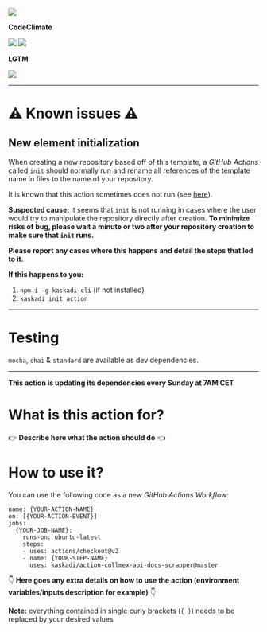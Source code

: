 ![](https://img.shields.io/github/workflow/status/kaskadi/action-collmex-api-docs-scrapper/update?label=dependencies%20updated&logo=npm)

**CodeClimate**

[![](https://img.shields.io/codeclimate/maintainability/kaskadi/action-collmex-api-docs-scrapper?label=maintainability&logo=Code%20Climate)](https://codeclimate.com/github/kaskadi/action-collmex-api-docs-scrapper)
[![](https://img.shields.io/codeclimate/tech-debt/kaskadi/action-collmex-api-docs-scrapper?label=technical%20debt&logo=Code%20Climate)](https://codeclimate.com/github/kaskadi/action-collmex-api-docs-scrapper)
<!-- [![](https://img.shields.io/codeclimate/coverage/kaskadi/action-collmex-api-docs-scrapper?label=test%20coverage&logo=Code%20Climate)](https://codeclimate.com/github/kaskadi/action-collmex-api-docs-scrapper) -->

**LGTM**

[![](https://img.shields.io/lgtm/grade/javascript/github/kaskadi/action-collmex-api-docs-scrapper?label=code%20quality&logo=lgtm)](https://lgtm.com/projects/g/kaskadi/action-collmex-api-docs-scrapper/?mode=list)

****

# :warning: Known issues :warning:

## New element initialization

When creating a new repository based off of this template, a _GitHub Actions_ called `init` should normally run and rename all references of the template name in files to the name of your repository.

It is known that this action sometimes does not run (see [here](https://github.com/kaskadi/template-kaskadi-element/issues/17)).

**Suspected cause:** it seems that `init` is not running in cases where the user would try to manipulate the repository directly after creation. **To minimize risks of bug, please wait a minute or two after your repository creation to make sure that `init` runs.**

**Please report any cases where this happens and detail the steps that led to it.**

**If this happens to you:**
1. `npm i -g kaskadi-cli` (if not installed)
2. `kaskadi init action`

****

# Testing

`mocha`, `chai` & `standard` are available as dev dependencies.

****

**This action is updating its dependencies every Sunday at 7AM CET**

# What is this action for?

:point_right: **Describe here what the action should do** :point_left:

# How to use it?

You can use the following code as a new _GitHub Actions Workflow_:

```
name: {YOUR-ACTION-NAME}
on: [{YOUR-ACTION-EVENT}]
jobs:
  {YOUR-JOB-NAME}:
    runs-on: ubuntu-latest
    steps:
    - uses: actions/checkout@v2
    - name: {YOUR-STEP-NAME}
      uses: kaskadi/action-collmex-api-docs-scrapper@master
```

:point_down: **Here goes any extra details on how to use the action (environment variables/inputs description for example)** :point_down:

**Note:** everything contained in single curly brackets (`{ }`) needs to be replaced by your desired values
